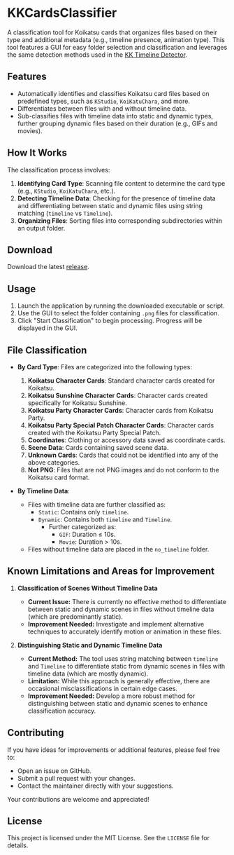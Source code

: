 
# KKCardsClassifier

A classification tool for Koikatsu cards that organizes files based on their type and additional metadata (e.g., timeline presence, animation type). This tool features a GUI for easy folder selection and classification and leverages the same detection methods used in the [KK Timeline Detector](https://github.com/GameProgram777/KKTimelineDetector).

## Features

- Automatically identifies and classifies Koikatsu card files based on predefined types, such as `KStudio`, `KoiKatuChara`, and more.
- Differentiates between files with and without timeline data.
- Sub-classifies files with timeline data into static and dynamic types, further grouping dynamic files based on their duration (e.g., GIFs and movies).


## How It Works

The classification process involves:
1. **Identifying Card Type**: Scanning file content to determine the card type (e.g., `KStudio`, `KoiKatuChara`, etc.).
2. **Detecting Timeline Data**: Checking for the presence of timeline data and differentiating between static and dynamic files using string matching (`timeline` vs `Timeline`).
3. **Organizing Files**: Sorting files into corresponding subdirectories within an output folder.

## Download

Download the latest [release](https://github.com/GameProgram777/KKCardsClassifier/releases).

## Usage

1. Launch the application by running the downloaded executable or script.
2. Use the GUI to select the folder containing `.png` files for classification.
3. Click "Start Classification" to begin processing. Progress will be displayed in the GUI.

## File Classification

- **By Card Type**: Files are categorized into the following types:
  1. **Koikatsu Character Cards**: Standard character cards created for Koikatsu.
  2. **Koikatsu Sunshine Character Cards**: Character cards created specifically for Koikatsu Sunshine.
  3. **Koikatsu Party Character Cards**: Character cards from Koikatsu Party.
  4. **Koikatsu Party Special Patch Character Cards**: Character cards created with the Koikatsu Party Special Patch.
  5. **Coordinates**: Clothing or accessory data saved as coordinate cards.
  6. **Scene Data**: Cards containing saved scene data.
  7. **Unknown Cards**: Cards that could not be identified into any of the above categories.
  8. **Not PNG**: Files that are not PNG images and do not conform to the Koikatsu card format.

- **By Timeline Data**:
  - Files with timeline data are further classified as:
    - `Static`: Contains only `timeline`.
    - `Dynamic`: Contains both `timeline` and `Timeline`.
      - Further categorized as:
        - `GIF`: Duration ≤ 10s.
        - `Movie`: Duration > 10s.
  - Files without timeline data are placed in the `no_timeline` folder.

## Known Limitations and Areas for Improvement

1. **Classification of Scenes Without Timeline Data**  
   - **Current Issue:** There is currently no effective method to differentiate between static and dynamic scenes in files without timeline data (which are predominantly static).  
   - **Improvement Needed:** Investigate and implement alternative techniques to accurately identify motion or animation in these files.

2. **Distinguishing Static and Dynamic Timeline Data**  
   - **Current Method:** The tool uses string matching between `timeline` and `Timeline` to differentiate static from dynamic scenes in files with timeline data (which are mostly dynamic).  
   - **Limitation:** While this approach is generally effective, there are occasional misclassifications in certain edge cases.  
   - **Improvement Needed:** Develop a more robust method for distinguishing between static and dynamic scenes to enhance classification accuracy.

## Contributing

If you have ideas for improvements or additional features, please feel free to:
- Open an issue on GitHub.
- Submit a pull request with your changes.
- Contact the maintainer directly with your suggestions.

Your contributions are welcome and appreciated!

## License

This project is licensed under the MIT License. See the `LICENSE` file for details.


